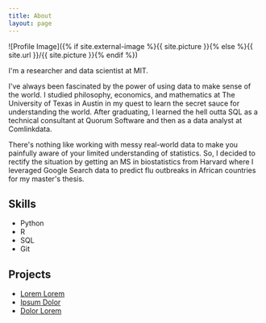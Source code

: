 ```yaml
---
title: About
layout: page
---
```

![Profile Image]({% if site.external-image %}{{ site.picture }}{% else %}{{ site.url }}/{{ site.picture }}{% endif %})

<p>I'm a researcher and data scientist at MIT.</p>

<p>I've always been fascinated by the power of using data to make sense of the world. I studied philosophy, economics, and mathematics at The University of Texas in Austin in my quest to learn the secret sauce for understanding the world. After graduating, I learned the hell outta SQL as a technical consultant at Quorum Software and then as a data analyst at Comlinkdata.</p>

<p>There's nothing like working with messy real-world data to make you painfully aware of your limited understanding of statistics. So, I decided to rectify the situation by getting an MS in biostatistics from Harvard where I leveraged Google Search data to predict flu outbreaks in African countries for my master's thesis. </p>

<h2>Skills</h2>

<ul class="skill-list">
	<li>Python</li>
	<li>R</li>
	<li>SQL</li>
	<li>Git</li>
</ul>

<h2>Projects</h2>

<ul>
	<li><a href="https://github.com/">Lorem Lorem</a></li>
	<li><a href="https://github.com/">Ipsum Dolor</a></li>
	<li><a href="https://github.com/">Dolor Lorem</a></li>
</ul>
